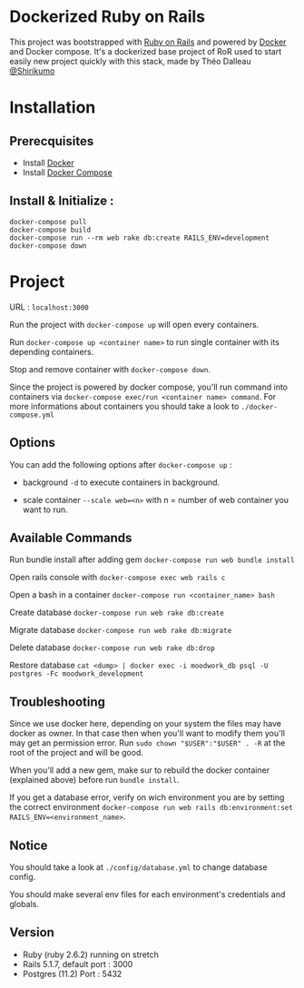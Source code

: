 # Dockerized Ruby on Rails
This project was bootstrapped with [Ruby on Rails](https://rubyonrails.org/) and powered by [Docker](https://www.docker.com/) and Docker compose. It's a dockerized base project of RoR used to start easily new project quickly with this stack, made by Théo Dalleau [@Shirikumo](https://github.com/Shirikumo)

# Installation

## Prerecquisites
* Install [Docker](https://docs.docker.com/install/)
* Install [Docker Compose](https://docs.docker.com/compose/install/)

## Install & Initialize :
```
docker-compose pull
docker-compose build
docker-compose run --rm web rake db:create RAILS_ENV=development
docker-compose down
```
# Project
URL : `localhost:3000`

Run the project with `docker-compose up` will open every containers.

Run `docker-compose up <container name>` to run single container with its depending containers.

Stop and remove container with `docker-compose down`.

Since the project is powered by docker compose, you'll run command into containers via `docker-compose exec/run <container name> command`.
For more informations about containers you should take a look to `./docker-compose.yml`

## Options
You can add the following options after `docker-compose up` :

* background
`-d` to execute containers in background.

* scale container
`--scale web=<n>` with n = number of web container you want to run.

## Available Commands
Run bundle install after adding gem `docker-compose run web bundle install`

Open rails console with `docker-compose exec web rails c`

Open a bash in a container `docker-compose run <container_name> bash`

Create database `docker-compose run web rake db:create`

Migrate database `docker-compose run web rake db:migrate`

Delete database `docker-compose run web rake db:drop`

Restore database `cat <dump> | docker exec -i moodwork_db psql -U postgres -Fc moodwork_development`

## Troubleshooting
Since we use docker here, depending on your system the files may have docker as owner. In that case then when you'll want to modify them you'll may get an permission error. Run `sudo chown "$USER":"$USER" . -R` at the root of the project and will be good.

When you'll add a new gem, make sur to rebuild the docker container (explained above) before run `bundle install`.

If you get a database error, verify on wich environment you are by setting the correct environment `docker-compose run web rails db:environment:set RAILS_ENV=<environment_name>`.

## Notice
You should take a look at `./config/database.yml` to change database config.

You should make several env files for each environment's credentials and globals.

## Version
- Ruby (ruby 2.6.2) running on stretch
- Rails 5.1.7, default port : 3000
- Postgres (11.2) Port : 5432